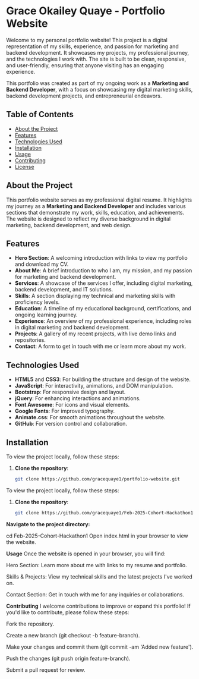 # Grace Okailey Quaye - Portfolio Website

Welcome to my personal portfolio website! This project is a digital representation of my skills, experience, and passion for marketing and backend development. It showcases my projects, my professional journey, and the technologies I work with. The site is built to be clean, responsive, and user-friendly, ensuring that anyone visiting has an engaging experience.

This portfolio was created as part of my ongoing work as a **Marketing and Backend Developer**, with a focus on showcasing my digital marketing skills, backend development projects, and entrepreneurial endeavors.

## Table of Contents

- [About the Project](#about-the-project)
- [Features](#features)
- [Technologies Used](#technologies-used)
- [Installation](#installation)
- [Usage](#usage)
- [Contributing](#contributing)
- [License](#license)

## About the Project

This portfolio website serves as my professional digital resume. It highlights my journey as a **Marketing and Backend Developer** and includes various sections that demonstrate my work, skills, education, and achievements. The website is designed to reflect my diverse background in digital marketing, backend development, and web design.

## Features

- **Hero Section**: A welcoming introduction with links to view my portfolio and download my CV.
- **About Me**: A brief introduction to who I am, my mission, and my passion for marketing and backend development.
- **Services**: A showcase of the services I offer, including digital marketing, backend development, and IT solutions.
- **Skills**: A section displaying my technical and marketing skills with proficiency levels.
- **Education**: A timeline of my educational background, certifications, and ongoing learning journey.
- **Experience**: An overview of my professional experience, including roles in digital marketing and backend development.
- **Projects**: A gallery of my recent projects, with live demo links and repositories.
- **Contact**: A form to get in touch with me or learn more about my work.

## Technologies Used

- **HTML5** and **CSS3**: For building the structure and design of the website.
- **JavaScript**: For interactivity, animations, and DOM manipulation.
- **Bootstrap**: For responsive design and layout.
- **jQuery**: For enhancing interactions and animations.
- **Font Awesome**: For icons and visual elements.
- **Google Fonts**: For improved typography.
- **Animate.css**: For smooth animations throughout the website.
- **GitHub**: For version control and collaboration.

## Installation

To view the project locally, follow these steps:

1. **Clone the repository**:
   ```bash
   git clone https://github.com/gracequaye1/portfolio-website.git
To view the project locally, follow these steps:

1. **Clone the repository**:
   ```bash
   git clone https://github.com/gracequaye1/Feb-2025-Cohort-Hackathon1.git

**Navigate to the project directory:**


cd Feb-2025-Cohort-Hackathon1
Open index.html in your browser to view the website.

**Usage**
Once the website is opened in your browser, you will find:

Hero Section: Learn more about me with links to my resume and portfolio.

Skills & Projects: View my technical skills and the latest projects I've worked on.

Contact Section: Get in touch with me for any inquiries or collaborations.

**Contributing**
I welcome contributions to improve or expand this portfolio! If you'd like to contribute, please follow these steps:

Fork the repository.

Create a new branch (git checkout -b feature-branch).

Make your changes and commit them (git commit -am 'Added new feature').

Push the changes (git push origin feature-branch).

Submit a pull request for review.











